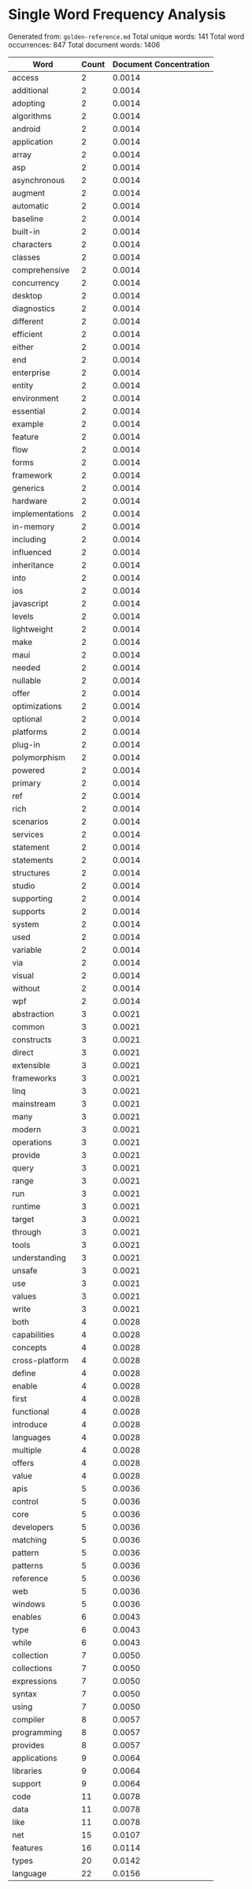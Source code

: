 # Single Word Frequency Analysis

Generated from: `golden-reference.md`
Total unique words: 141
Total word occurrences: 847
Total document words: 1406

| Word | Count | Document Concentration |
|------|-------|------------------------|
| access | 2 | 0.0014 |
| additional | 2 | 0.0014 |
| adopting | 2 | 0.0014 |
| algorithms | 2 | 0.0014 |
| android | 2 | 0.0014 |
| application | 2 | 0.0014 |
| array | 2 | 0.0014 |
| asp | 2 | 0.0014 |
| asynchronous | 2 | 0.0014 |
| augment | 2 | 0.0014 |
| automatic | 2 | 0.0014 |
| baseline | 2 | 0.0014 |
| built-in | 2 | 0.0014 |
| characters | 2 | 0.0014 |
| classes | 2 | 0.0014 |
| comprehensive | 2 | 0.0014 |
| concurrency | 2 | 0.0014 |
| desktop | 2 | 0.0014 |
| diagnostics | 2 | 0.0014 |
| different | 2 | 0.0014 |
| efficient | 2 | 0.0014 |
| either | 2 | 0.0014 |
| end | 2 | 0.0014 |
| enterprise | 2 | 0.0014 |
| entity | 2 | 0.0014 |
| environment | 2 | 0.0014 |
| essential | 2 | 0.0014 |
| example | 2 | 0.0014 |
| feature | 2 | 0.0014 |
| flow | 2 | 0.0014 |
| forms | 2 | 0.0014 |
| framework | 2 | 0.0014 |
| generics | 2 | 0.0014 |
| hardware | 2 | 0.0014 |
| implementations | 2 | 0.0014 |
| in-memory | 2 | 0.0014 |
| including | 2 | 0.0014 |
| influenced | 2 | 0.0014 |
| inheritance | 2 | 0.0014 |
| into | 2 | 0.0014 |
| ios | 2 | 0.0014 |
| javascript | 2 | 0.0014 |
| levels | 2 | 0.0014 |
| lightweight | 2 | 0.0014 |
| make | 2 | 0.0014 |
| maui | 2 | 0.0014 |
| needed | 2 | 0.0014 |
| nullable | 2 | 0.0014 |
| offer | 2 | 0.0014 |
| optimizations | 2 | 0.0014 |
| optional | 2 | 0.0014 |
| platforms | 2 | 0.0014 |
| plug-in | 2 | 0.0014 |
| polymorphism | 2 | 0.0014 |
| powered | 2 | 0.0014 |
| primary | 2 | 0.0014 |
| ref | 2 | 0.0014 |
| rich | 2 | 0.0014 |
| scenarios | 2 | 0.0014 |
| services | 2 | 0.0014 |
| statement | 2 | 0.0014 |
| statements | 2 | 0.0014 |
| structures | 2 | 0.0014 |
| studio | 2 | 0.0014 |
| supporting | 2 | 0.0014 |
| supports | 2 | 0.0014 |
| system | 2 | 0.0014 |
| used | 2 | 0.0014 |
| variable | 2 | 0.0014 |
| via | 2 | 0.0014 |
| visual | 2 | 0.0014 |
| without | 2 | 0.0014 |
| wpf | 2 | 0.0014 |
| abstraction | 3 | 0.0021 |
| common | 3 | 0.0021 |
| constructs | 3 | 0.0021 |
| direct | 3 | 0.0021 |
| extensible | 3 | 0.0021 |
| frameworks | 3 | 0.0021 |
| linq | 3 | 0.0021 |
| mainstream | 3 | 0.0021 |
| many | 3 | 0.0021 |
| modern | 3 | 0.0021 |
| operations | 3 | 0.0021 |
| provide | 3 | 0.0021 |
| query | 3 | 0.0021 |
| range | 3 | 0.0021 |
| run | 3 | 0.0021 |
| runtime | 3 | 0.0021 |
| target | 3 | 0.0021 |
| through | 3 | 0.0021 |
| tools | 3 | 0.0021 |
| understanding | 3 | 0.0021 |
| unsafe | 3 | 0.0021 |
| use | 3 | 0.0021 |
| values | 3 | 0.0021 |
| write | 3 | 0.0021 |
| both | 4 | 0.0028 |
| capabilities | 4 | 0.0028 |
| concepts | 4 | 0.0028 |
| cross-platform | 4 | 0.0028 |
| define | 4 | 0.0028 |
| enable | 4 | 0.0028 |
| first | 4 | 0.0028 |
| functional | 4 | 0.0028 |
| introduce | 4 | 0.0028 |
| languages | 4 | 0.0028 |
| multiple | 4 | 0.0028 |
| offers | 4 | 0.0028 |
| value | 4 | 0.0028 |
| apis | 5 | 0.0036 |
| control | 5 | 0.0036 |
| core | 5 | 0.0036 |
| developers | 5 | 0.0036 |
| matching | 5 | 0.0036 |
| pattern | 5 | 0.0036 |
| patterns | 5 | 0.0036 |
| reference | 5 | 0.0036 |
| web | 5 | 0.0036 |
| windows | 5 | 0.0036 |
| enables | 6 | 0.0043 |
| type | 6 | 0.0043 |
| while | 6 | 0.0043 |
| collection | 7 | 0.0050 |
| collections | 7 | 0.0050 |
| expressions | 7 | 0.0050 |
| syntax | 7 | 0.0050 |
| using | 7 | 0.0050 |
| compiler | 8 | 0.0057 |
| programming | 8 | 0.0057 |
| provides | 8 | 0.0057 |
| applications | 9 | 0.0064 |
| libraries | 9 | 0.0064 |
| support | 9 | 0.0064 |
| code | 11 | 0.0078 |
| data | 11 | 0.0078 |
| like | 11 | 0.0078 |
| net | 15 | 0.0107 |
| features | 16 | 0.0114 |
| types | 20 | 0.0142 |
| language | 22 | 0.0156 |
